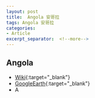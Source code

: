 ```yaml
---
layout: post
title:  Angola 安哥拉
tags: Angola 安哥拉 
categories:
- Article
excerpt_separator:  <!--more-->
---
```

## Angola 
- [Wiki](https://zh.wikipedia.org/w/index.php?search=Angola "Wiki"){:target="_blank"} 
- [GoogleEarth](https://earth.google.com/web/search/Angola "GoogleEarth"){:target="_blank"} 
- A 

